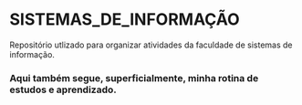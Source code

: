 # SISTEMAS_DE_INFORMAÇÃO
Repositório utlizado para organizar atividades da faculdade de sistemas de informação.

### Aqui também segue, superficialmente, minha rotina de estudos e aprendizado.

